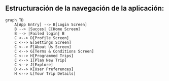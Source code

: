## Estructuración de la navegación de la aplicación:

```mermaid
graph TD
    A[App Entry] --> B[Login Screen]
    B --> |Succes| C[Home Screen]
    B --> |Failed login| B
    C <--> D[Profile Screen]
    C <--> E[Settings Screen]
    C <--> F[About Us Screen]
    C <--> G[Terms & Conditions Screen]
    C <--> H[Programmed Trips]
    C <--> I[Plan New Trip]
    C <--> J[Explore]
    D <--> K[User Preferences]
    H <--> L[Your Trip Details]

```